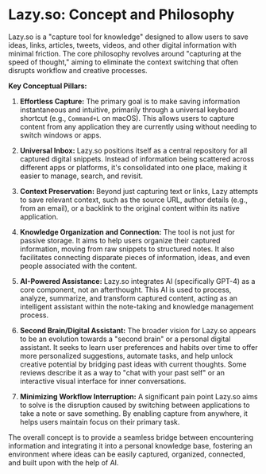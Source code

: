 # Lazy.so: Concept and Philosophy

Lazy.so is a "capture tool for knowledge" designed to allow users to save ideas, links, articles, tweets, videos, and other digital information with minimal friction. The core philosophy revolves around "capturing at the speed of thought," aiming to eliminate the context switching that often disrupts workflow and creative processes.

**Key Conceptual Pillars:**

1.  **Effortless Capture:** The primary goal is to make saving information instantaneous and intuitive, primarily through a universal keyboard shortcut (e.g., `Command+L` on macOS). This allows users to capture content from any application they are currently using without needing to switch windows or apps.

2.  **Universal Inbox:** Lazy.so positions itself as a central repository for all captured digital snippets. Instead of information being scattered across different apps or platforms, it's consolidated into one place, making it easier to manage, search, and revisit.

3.  **Context Preservation:** Beyond just capturing text or links, Lazy attempts to save relevant context, such as the source URL, author details (e.g., from an email), or a backlink to the original content within its native application.

4.  **Knowledge Organization and Connection:** The tool is not just for passive storage. It aims to help users organize their captured information, moving from raw snippets to structured notes. It also facilitates connecting disparate pieces of information, ideas, and even people associated with the content.

5.  **AI-Powered Assistance:** Lazy.so integrates AI (specifically GPT-4) as a core component, not an afterthought. This AI is used to process, analyze, summarize, and transform captured content, acting as an intelligent assistant within the note-taking and knowledge management process.

6.  **Second Brain/Digital Assistant:** The broader vision for Lazy.so appears to be an evolution towards a "second brain" or a personal digital assistant. It seeks to learn user preferences and habits over time to offer more personalized suggestions, automate tasks, and help unlock creative potential by bridging past ideas with current thoughts. Some reviews describe it as a way to "chat with your past self" or an interactive visual interface for inner conversations.

7.  **Minimizing Workflow Interruption:** A significant pain point Lazy.so aims to solve is the disruption caused by switching between applications to take a note or save something. By enabling capture from anywhere, it helps users maintain focus on their primary task.

The overall concept is to provide a seamless bridge between encountering information and integrating it into a personal knowledge base, fostering an environment where ideas can be easily captured, organized, connected, and built upon with the help of AI.
